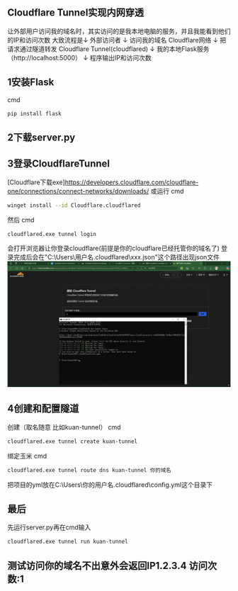 ## Cloudflare Tunnel实现内网穿透
让外部用户访问我的域名时，其实访问的是我本地电脑的服务，并且我能看到他们的IP和访问次数
大致流程是↓
外部访问者
    ↓ 访问我的域名
Cloudflare网络
    ↓ 把请求通过隧道转发
Cloudflare Tunnel(cloudflared)
    ↓
我的本地Flask服务（http://localhost:5000）
    ↓
程序输出IP和访问次数
## 1安装Flask
cmd
```bash
pip install flask
```
## 2下载server.py
## 3登录CloudflareTunnel
[Cloudflare下载exe]https://developers.cloudflare.com/cloudflare-one/connections/connect-networks/downloads/
或运行
cmd
```bash
winget install --id Cloudflare.cloudflared
```
然后
cmd
```bash
cloudflared.exe tunnel login
```
会打开浏览器让你登录cloudflare(前提是你的cloudflare已经托管你的域名了)
登录完成后会在"C:\Users\用户名\.cloudflared\xxx.json"这个路径出现json文件
![样式](IMG_20250506_020137.png)
## 4创建和配置隧道
创建（取名随意 比如kuan-tunnel）
cmd
```bash
cloudflared.exe tunnel create kuan-tunnel
```
绑定玉米
cmd
```bash
cloudflared.exe tunnel route dns kuan-tunnel 你的域名
```
把项目的yml放在C:\Users\你的用户名\.cloudflared\config.yml这个目录下
## 最后
先运行server.py再在cmd输入
```bash
cloudflared.exe tunnel run kuan-tunnel
```
## 测试访问你的域名不出意外会返回IP1.2.3.4  访问次数:1
